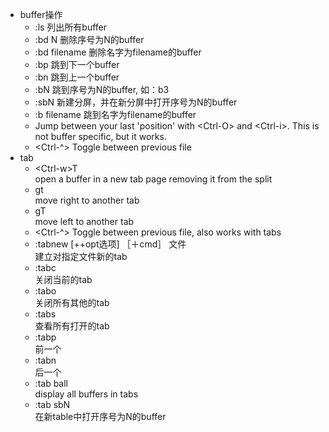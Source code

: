 * buffer操作
    * :ls 列出所有buffer
    * :bd N 删除序号为N的buffer
    * :bd filename 删除名字为filename的buffer
    * :bp 跳到下一个buffer
    * :bn 跳到上一个buffer
    * :bN 跳到序号为N的buffer, 如：b3
    * :sbN 新建分屏，并在新分屏中打开序号为N的buffer
    * :b filename 跳到名字为filename的buffer     
    * Jump between your last 'position' with \<Ctrl-O\> and \<Ctrl-i\>. This is not buffer specific, but it works.   
    * \<Ctrl-^\> Toggle between previous file  
* tab  
    * \<Ctrl-w\>T  
      open a buffer in a new tab page removing it from the split
    * gt   
      move right to another tab 
    * gT  
      move left to another tab 
    * \<Ctrl-^\> Toggle between previous file, also works with tabs
    * :tabnew [++opt选项] ［＋cmd］ 文件  
      建立对指定文件新的tab
    * :tabc  
      关闭当前的tab
    * :tabo   
      关闭所有其他的tab
    * :tabs  
      查看所有打开的tab
    * :tabp   
      前一个
    * :tabn   
      后一个
    * :tab ball  
      display all buffers in tabs
    * :tab sbN   
      在新table中打开序号为N的buffer


    